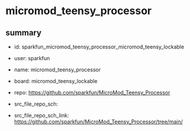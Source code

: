 # micromod_teensy_processor
 
## summary 
* id: sparkfun_micromod_teensy_processor_micromod_teensy_lockable
* user: sparkfun
* name: micromod_teensy_processor
* board: micromod_teensy_lockable
* repo: https://github.com/sparkfun/MicroMod_Teensy_Processor



* src_file_repo_sch: 
* src_file_repo_sch_link: https://github.com/sparkfun/MicroMod_Teensy_Processor/tree/main/




